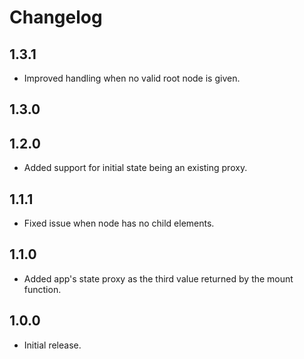 # Changelog

## 1.3.1

- Improved handling when no valid root node is given.

## 1.3.0

## 1.2.0

- Added support for initial state being an existing proxy.

## 1.1.1

- Fixed issue when node has no child elements.

## 1.1.0

- Added app's state proxy as the third value returned by the mount function.

## 1.0.0

- Initial release.
